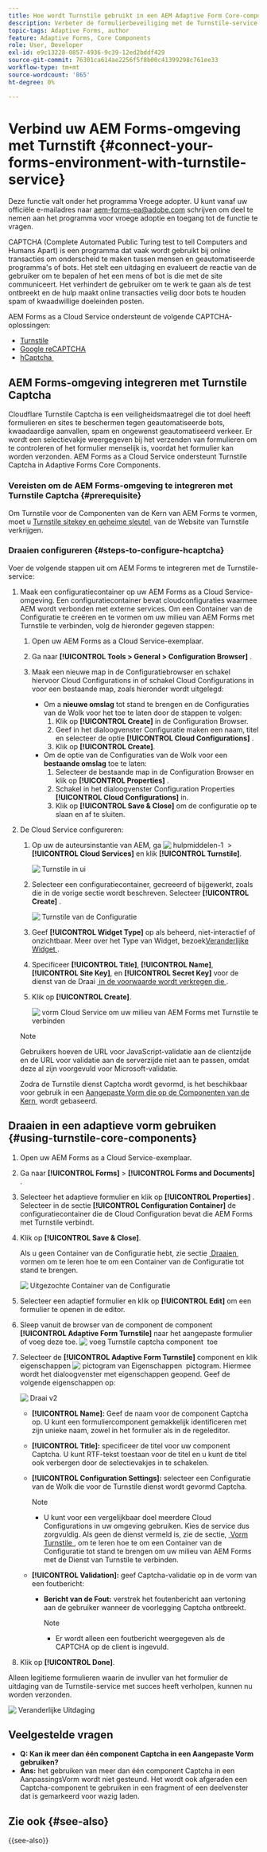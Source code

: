 ```yaml
---
title: Hoe wordt Turnstile gebruikt in een AEM Adaptive Form Core-component?
description: Verbeter de formulierbeveiliging met de Turnstile-service zonder moeite. Stap-voor-stap gids binnen!
topic-tags: Adaptive Forms, author
feature: Adaptive Forms, Core Components
role: User, Developer
exl-id: e9c13228-0857-4936-9c39-12ed2bddf429
source-git-commit: 76301ca614ae2256f5f8b00c41399298c761ee33
workflow-type: tm+mt
source-wordcount: '865'
ht-degree: 0%

---
```


# Verbind uw AEM Forms-omgeving met Turnstift {#connect-your-forms-environment-with-turnstile-service}

<span class="preview"> Deze functie valt onder het programma Vroege adopter. U kunt vanaf uw officiële e-mailadres naar aem-forms-ea@adobe.com schrijven om deel te nemen aan het programma voor vroege adoptie en toegang tot de functie te vragen. </span>

CAPTCHA (Complete Automated Public Turing test to tell Computers and Humans Apart) is een programma dat vaak wordt gebruikt bij online transacties om onderscheid te maken tussen mensen en geautomatiseerde programma&#39;s of bots. Het stelt een uitdaging en evalueert de reactie van de gebruiker om te bepalen of het een mens of bot is die met de site communiceert. Het verhindert de gebruiker om te werk te gaan als de test ontbreekt en de hulp maakt online transacties veilig door bots te houden spam of kwaadwillige doeleinden posten.

AEM Forms as a Cloud Service ondersteunt de volgende CAPTCHA-oplossingen:


* [Turnstile](/help/forms/integrate-adaptive-forms-turnstile-core-components.md)
* [Google reCAPTCHA](/help/forms/captcha-adaptive-forms-core-components.md)
* [&#x200B; hCaptcha &#x200B;](/help/forms/integrate-adaptive-forms-hcaptcha-core-components.md)

<!-- ![Turnstile](assets/Turnstile-challenge.png)-->

## AEM Forms-omgeving integreren met Turnstile Captcha

Cloudflare Turnstile Captcha is een veiligheidsmaatregel die tot doel heeft formulieren en sites te beschermen tegen geautomatiseerde bots, kwaadaardige aanvallen, spam en ongewenst geautomatiseerd verkeer. Er wordt een selectievakje weergegeven bij het verzenden van formulieren om te controleren of het formulier menselijk is, voordat het formulier kan worden verzonden. AEM Forms as a Cloud Service ondersteunt Turnstile Captcha in Adaptive Forms Core Components.

### Vereisten om de AEM Forms-omgeving te integreren met Turnstile Captcha {#prerequisite}

Om Turnstile voor de Componenten van de Kern van AEM Forms te vormen, moet u [&#x200B; Turnstile sitekey en geheime sleutel &#x200B;](https://developers.cloudflare.com/turnstile/get-started/) van de Website van Turnstile verkrijgen.

### Draaien configureren {#steps-to-configure-hcaptcha}

Voer de volgende stappen uit om AEM Forms te integreren met de Turnstile-service:

1. Maak een configuratiecontainer op uw AEM Forms as a Cloud Service-omgeving. Een configuratiecontainer bevat cloudconfiguraties waarmee AEM wordt verbonden met externe services. Om een Container van de Configuratie te creëren en te vormen om uw milieu van AEM Forms met Turnstile te verbinden, volg de hieronder gegeven stappen:
   1. Open uw AEM Forms as a Cloud Service-exemplaar.
   1. Ga naar **[!UICONTROL Tools > General > Configuration Browser]** .
   1. Maak een nieuwe map in de Configuratiebrowser en schakel hiervoor Cloud Configurations in of schakel Cloud Configurations in voor een bestaande map, zoals hieronder wordt uitgelegd:

      * Om a **nieuwe omslag** tot stand te brengen en de Configuraties van de Wolk voor het toe te laten door de stappen te volgen:
         1. Klik op **[!UICONTROL Create]** in de Configuration Browser.
         1. Geef in het dialoogvenster Configuratie maken een naam, titel en selecteer de optie **[!UICONTROL Cloud Configurations]** .
         1. Klik op **[!UICONTROL Create]**.
      * Om de optie van de Configuraties van de Wolk voor een **bestaande omslag** toe te laten:
         1. Selecteer de bestaande map in de Configuration Browser en klik op **[!UICONTROL Properties]** .
         1. Schakel in het dialoogvenster Configuration Properties **[!UICONTROL Cloud Configurations]** in.
         1. Klik op **[!UICONTROL Save & Close]** om de configuratie op te slaan en af te sluiten.

1. De Cloud Service configureren:
   1. Op uw de auteursinstantie van AEM, ga ![&#x200B; hulpmiddelen-1 &#x200B;](assets/tools-1.png) > **[!UICONTROL Cloud Services]** en klik **[!UICONTROL Turnstile]**.

      ![&#x200B; Turnstile in ui &#x200B;](assets/turnstile-in-ui.png)
   1. Selecteer een configuratiecontainer, gecreeerd of bijgewerkt, zoals die in de vorige sectie wordt beschreven. Selecteer **[!UICONTROL Create]** .

      ![&#x200B; Turnstile van de Configuratie &#x200B;](assets/config-hcaptcha.png)
   1. Geef **[!UICONTROL Widget Type]** op als beheerd, niet-interactief of onzichtbaar. Meer over het Type van Widget, bezoek [&#x200B; Veranderlijke Widget &#x200B;](https://developers.cloudflare.com/turnstile/concepts/widget/).
   1. Specificeer **[!UICONTROL Title]**, **[!UICONTROL Name]**, **[!UICONTROL Site Key]**, en **[!UICONTROL Secret Key]** voor de dienst van de Draai [&#x200B; in de voorwaarde wordt verkregen die &#x200B;](#prerequisite).
   1. Klik op **[!UICONTROL Create]**.

      ![&#x200B; vorm Cloud Service om uw milieu van AEM Forms met Turnstile te verbinden &#x200B;](assets/config-turntstile-cc.png)

   >[!NOTE]
   >
   > Gebruikers hoeven de URL voor JavaScript-validatie aan de clientzijde en de URL voor validatie aan de serverzijde niet aan te passen, omdat deze al zijn voorgevuld voor Microsoft-validatie.

   Zodra de Turnstile dienst Captcha wordt gevormd, is het beschikbaar voor gebruik in een [&#x200B; Aangepaste Vorm die op de Componenten van de Kern &#x200B;](https://experienceleague.adobe.com/nl/docs/experience-manager-core-components/using/adaptive-forms/introduction) wordt gebaseerd.

## Draaien in een adaptieve vorm gebruiken {#using-turnstile-core-components}

1. Open uw AEM Forms as a Cloud Service-exemplaar.
1. Ga naar **[!UICONTROL Forms]** > **[!UICONTROL Forms and Documents]** .
1. Selecteer het adaptieve formulier en klik op **[!UICONTROL Properties]** . Selecteer in de sectie **[!UICONTROL Configuration Container]** de configuratiecontainer die de Cloud Configuration bevat die AEM Forms met Turnstile verbindt.
1. Klik op **[!UICONTROL Save & Close]**.

   Als u geen Container van de Configuratie hebt, zie sectie [&#x200B; Draaien &#x200B;](#steps-to-configure-hcaptcha) vormen om te leren hoe te om een Container van de Configuratie tot stand te brengen.

   ![&#x200B; Uitgezochte Container van de Configuratie &#x200B;](/help/forms/assets/captcha-properties.png)

1. Selecteer een adaptief formulier en klik op **[!UICONTROL Edit]** om een formulier te openen in de editor.
1. Sleep vanuit de browser van de component de component **[!UICONTROL Adaptive Form Turnstile]** naar het aangepaste formulier of voeg deze toe.
   ![&#x200B; voeg Turnstile captcha component &#x200B;](/help/forms/assets/turnstile-v2.png) toe
1. Selecteer de **[!UICONTROL Adaptive Form Turnstile]** component en klik eigenschappen ![&#x200B; pictogram van Eigenschappen &#x200B;](assets/configure-icon.svg) pictogram. Hiermee wordt het dialoogvenster met eigenschappen geopend. Geef de volgende eigenschappen op:

   ![&#x200B; Draai v2 &#x200B;](assets/turnstile-settings-for-v2.png)

   * **[!UICONTROL Name]:** Geef de naam voor de component Captcha op. U kunt een formuliercomponent gemakkelijk identificeren met zijn unieke naam, zowel in het formulier als in de regeleditor.
   * **[!UICONTROL Title]:** specificeer de titel voor uw component Captcha. U kunt RTF-tekst toestaan voor de titel en u kunt de titel ook verbergen door de selectievakjes in te schakelen.
   * **[!UICONTROL Configuration Settings]:** selecteer een Configuratie van de Wolk die voor de Turnstile dienst wordt gevormd Captcha.

     >[!NOTE]
     >
     >* U kunt voor een vergelijkbaar doel meerdere Cloud Configurations in uw omgeving gebruiken. Kies de service dus zorgvuldig. Als geen de dienst vermeld is, zie de sectie, [&#x200B; Vorm Turnstile &#x200B;](#steps-to-configure-hcaptcha), om te leren hoe te om een Container van de Configuratie tot stand te brengen om uw milieu van AEM Forms met de Dienst van Turnstile te verbinden.

   * **[!UICONTROL Validation]:** geef Captcha-validatie op in de vorm van een foutbericht:

      * **Bericht van de Fout:** verstrek het foutenbericht aan vertoning aan de gebruiker wanneer de voorlegging Captcha ontbreekt.

        >[!NOTE]
        >
        >* Er wordt alleen een foutbericht weergegeven als de CAPTCHA op de client is ingevuld.

1. Klik op **[!UICONTROL Done]**.


Alleen legitieme formulieren waarin de invuller van het formulier de uitdaging van de Turnstile-service met succes heeft verholpen, kunnen nu worden verzonden.

![&#x200B; Veranderlijke Uitdaging &#x200B;](assets/turnstile-challenge.png)


## Veelgestelde vragen

* **Q: Kan ik meer dan één component Captcha in een Aangepaste Vorm gebruiken?**
* **Ans:** het gebruiken van meer dan één component Captcha in een AanpassingsVorm wordt niet gesteund. Het wordt ook afgeraden een Captcha-component te gebruiken in een fragment of een deelvenster dat is gemarkeerd voor wazig laden.

## Zie ook {#see-also}

{{see-also}}
